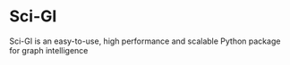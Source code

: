 # Sci-GI
Sci-GI is an easy-to-use, high performance and scalable Python package for graph intelligence
